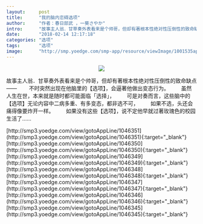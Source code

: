 ```yaml
---
layout:     post
title:      "我的脑内恋碍选项"
author:     "作者：春日部武 ，一葵さやか"
intro:      "故事主人翁．甘草奏外表看来是个帅哥，但却有著根本性绝对性压倒性的致命缺点—— 　　不时突然出现在他脑里的【选项】，会逼著他做出变态行为。 　　虽然人生在世，本来就是随时都可能面临「选择」， 　　可是对奏而言，这些脑中的【选项】无论内容中二病多重、有多变态，都非选不可， 　　如果不选，头还会痛得像要炸开一样。 　　如果没有这些【选项】，说不定他早就过著玫瑰色的校园生活了……"
date:       "2018-02-14 12:17:18"
categories: "选项"
tags:       "选项"
image:      "http://smp.yoedge.com/smp-app/resource/viewImage/1001535appline.png"
---
```

<div style="text-align: center">
<p><img src="http://smp.yoedge.com/smp-app/resource/viewImage/1001535appline.png"/></p>
</div>
<p class="post-meta">
<span>故事主人翁．甘草奏外表看来是个帅哥，但却有著根本性绝对性压倒性的致命缺点—— 　　不时突然出现在他脑里的【选项】，会逼著他做出变态行为。 　　虽然人生在世，本来就是随时都可能面临「选择」， 　　可是对奏而言，这些脑中的【选项】无论内容中二病多重、有多变态，都非选不可， 　　如果不选，头还会痛得像要炸开一样。 　　如果没有这些【选项】，说不定他早就过著玫瑰色的校园生活了……</span>
</p>
[http://smp3.yoedge.com/view/gotoAppLine/1046351](http://smp3.yoedge.com/view/gotoAppLine/1046351){:target="_blank"}
[http://smp3.yoedge.com/view/gotoAppLine/1046350](http://smp3.yoedge.com/view/gotoAppLine/1046350){:target="_blank"}
[http://smp3.yoedge.com/view/gotoAppLine/1046349](http://smp3.yoedge.com/view/gotoAppLine/1046349){:target="_blank"}
[http://smp3.yoedge.com/view/gotoAppLine/1046348](http://smp3.yoedge.com/view/gotoAppLine/1046348){:target="_blank"}
[http://smp3.yoedge.com/view/gotoAppLine/1046347](http://smp3.yoedge.com/view/gotoAppLine/1046347){:target="_blank"}
[http://smp3.yoedge.com/view/gotoAppLine/1046346](http://smp3.yoedge.com/view/gotoAppLine/1046346){:target="_blank"}
[http://smp3.yoedge.com/view/gotoAppLine/1046345](http://smp3.yoedge.com/view/gotoAppLine/1046345){:target="_blank"}



